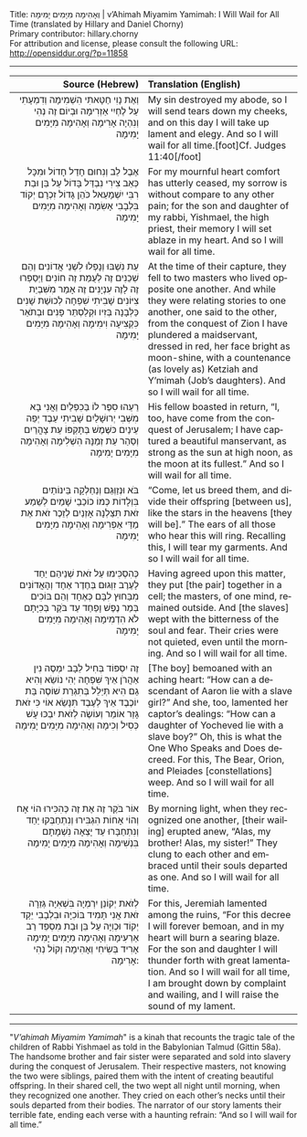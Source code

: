 <html>
<head></head>
<body>
Title: וְאָהִימָה מִיָּמִים יָמִימָה | v’Ahimah Miyamim Yamimah: I Will Wail for All Time (translated by Hillary and Daniel Chorny)<br />
Primary contributor: hillary.chorny<br />
For attribution and license, please consult the following URL: <a href="http://opensiddur.org/?p=11858">http://opensiddur.org/?p=11858</a>
<p />
<hr />

<table  class="copyright" style="margin-left: auto;margin-right: auto;" class="draggable">
<thead><tr><th id="x" style="text-align: right;">Source (Hebrew)</th><th style="text-align: left;">Translation (English)</th></tr></thead>
<tbody>
<tr><td style="vertical-align: top;" width="46%">
<div class="liturgy" lang="he" style="text-align: right;">
וְאֶת נָוִי חַטָּאתִי הִשְׁמִימָה 
וְדִמְעָתִי עַל לֶחְיִי אַזְרִימָה 
וּבְיוֹם זֶה נְהִי וְנִהְיָה אָרִימָה 
וְאָהִימָה מִיָּמִים יָמִימָה 
</span></div>
</td>
 
<td style="vertical-align:top;" width="53%">
<div class="english" lang="en">
My sin destroyed my abode, 
so I will send tears down my cheeks, 
and on this day I will take up lament and elegy. 
And so I will wail for all time.[foot]Cf. Judges 11:40[/foot]
</div>
</td></tr>


<tr><td style="vertical-align: top;" width="46%">
<div class="liturgy" lang="he" style="text-align: right;">
אֶבֶל לֵב וְנִחוּם חָדַל חָדוֹל 
וּמִכָּל כְּאֵב צִירִי נִבְדַּל בָּדוֹל 
עַל בֵּן וּבַת רִבִּי יִשְׁמָעֵאל כֺּהֵן גָּדוֹל 
זִכְרָם יְקוֹד בִּלְבָבִי אָשִׂמָה 
וְאָהִימָה מִיָּמִים יָמִימָה 
</span></div>
</td>
 
<td style="vertical-align:top;" width="53%">
<div class="english" lang="en">
For my mournful heart comfort has utterly ceased, 
my sorrow is without compare to any other pain; 
for the son and daughter of my rabbi, Yishmael, the high priest, 
their memory I will set ablaze in my heart. 
And so I will wail for all time.
</div>
</td></tr>


<tr><td style="vertical-align: top;" width="46%">
<div class="liturgy" lang="he" style="text-align: right;">
עֵת נִשְׁבּוּ וְנָפְלוּ לִשְׁנֵי אֲדוֹנִים 
וְהֵם שְׁכֵנִים זֶה לְעֻמַּת זֶה חוֹנִים 
וַיְסַפְּרוּ זֶה לָזֶה עִנְיָנִים 
זֶה אָמַר מִשִּׁבְיַת צִיּוֹנִים 
שָׁבִיתִי שִׁפְחָה לְכוּשַׁת שָׁנִים 
כַּלְּבָנָה בְּזִיו וּקְלַסְתֵּר פָּנִים 
וּבְתֺאַר כִּקְצִיעָה וִימִימָה 
וְאָהִימָה מִיָּמִים יָמִימָה 
</span></div>
</td>
 
<td style="vertical-align:top;" width="53%">
<div class="english" lang="en">
At the time of their capture, 
they fell to two masters who lived opposite one another. 
And while they were relating stories to one another, 
one said to the other, from the conquest of Zion 
I have plundered a maidservant, dressed in red, 
her face bright as moon-shine, 
with a countenance (as lovely as) Ketziah and Y’mimah (Job’s daughters). 
And so I will wail for all time.
</div>
</td></tr>


<tr><td style="vertical-align: top;" width="46%">
<div class="liturgy" lang="he" style="text-align: right;">
רֵעֵהוּ סִפֶּר לוֹ בַּכִפְלַיִם 
וַאֲנִי בָא מִשְּׁבִי יְרוּשָׁלַיִם 
שָׁבִיתִי עַבֶד יְפֵה עֵינַיִם 
כּשֶּׁמֶשׁ בְּתָקְפּוֹ עֵת צָהֳרַיִם 
וְסַהַר עֵת זְמַנָּהּ הִשְׁלִימָה 
וְאָהִימָה מִיָּמִים יָמִימָה 
</span></div>
</td>
 
<td style="vertical-align:top;" width="53%">
<div class="english" lang="en">
His fellow boasted in return, 
“I, too, have come from the conquest of Jerusalem; 
I have captured a beautiful manservant, 
as strong as the sun at high noon, 
as the moon at its fullest.”
And so I will wail for all time.
</div>
</td></tr>


<tr><td style="vertical-align: top;" width="46%">
<div class="liturgy" lang="he" style="text-align: right;">
בֺּא וּנְזַוְּגֵם וְנַחַלְקָה בֵּינוֹתַיִם בִּוְלָדוֹת 
כְּמוֹ כוֹכַבֵי שָׁמַיִם 
לְשֵׁמַע זֺאת תִּצַּלְנָה אָזְנַיִם לְזֵכֶר 
זֺאת אֶת מַדַּי אַפְרִימָה 
וְאָהִימָה מִיָּמִים יָמִימָה 
</span></div>
</td>
 
<td style="vertical-align:top;" width="53%">
<div class="english" lang="en">
“Come, let us breed them, and divide their offspring [between us], 
like the stars in the heavens [they will be].” 
The ears of all those who hear this will ring. 
Recalling this, I will tear my garments.
And so I will wail for all time.
</div>
</td></tr>


<tr><td style="vertical-align: top;" width="46%">
<div class="liturgy" lang="he" style="text-align: right;">
כְּהִסְכִּימוּ עַל זֺאת שְׁנֵיהַם יַחַד 
לָעֶרֶב זִוְּגוּם בְּחֶדֶר אֶחָד 
וְהָאֲדוֹנִים מִבַּחוּץ לִבָּם כְּאֶחָד 
וְהֵם בּוֹכִים בְּמַר נֶפֶשׁ וָפַחַד 
עַד בֺּקֶר בְּכִיָּתָם לֹא הִדְמִימָה 
וְאָהִימָה מִיָּמִים יָמִימָה 
</span></div>
</td>
 
<td style="vertical-align:top;" width="53%">
<div class="english" lang="en">
Having agreed upon this matter, 
they put [the pair] together in a cell; 
the masters, of one mind, remained outside. 
And [the slaves] wept with the bitterness of the soul and fear. 
Their cries were not quieted, even until the morning. 
And so I will wail for all time.
</div>
</td></tr>


<tr><td style="vertical-align: top;" width="46%">
<div class="liturgy" lang="he" style="text-align: right;">
זֶה יִסְפּוֹד בְּחִיל לֵבָב יִמְסֶה 
נִין אַהֲרֺן אֵיךְ שִּׁפְחָה יְהִי נוֹשֵׂא 
וְהִיא גַם הִיא תְּיַלֵל בְּתִגְרַת שׁוֹסֶה 
בַּת יוֹכֶבֶד אֵיךְ לְעֶבֶד תִּנָּשֵׂא 
אוֹי כִּי זֺאת גָּזַר אוֹמֵר וְעוֹשֶׂה 
לְזֺאת יִבְכּוּ עָשׁ כְּסִיל וְכִימָה 
וְאָהִימָה מִיָּמִים יָמִימָה 
</span></div>
</td>
 
<td style="vertical-align:top;" width="53%">
<div class="english" lang="en">
[The boy] bemoaned with an aching heart: 
“How can a descendant of Aaron lie with a slave girl?”
 And she, too, lamented her captor’s dealings: 
“How can a daughter of Yocheved lie with a slave boy?”
Oh, this is what the One Who Speaks and Does decreed.
For this, The Bear, Orion, and Pleiades [constellations] weep.
And so I will wail for all time.
</div>
</td></tr>


<tr><td style="vertical-align: top;" width="46%">
<div class="liturgy" lang="he" style="text-align: right;">
אוֹר בֹּקֶר זֶה אֶת זֶה כְּהִכִּירוּ 
הוֹי אָח וְהוֹי אָחוֹת הִגְבִּירוּ 
וְנִתְחַבְּקוּ יַחַד וְנִתְחַבָּרוּ 
עַד יָצְאָה נִשְׁמָתָם בִּנְשִׁימָה 
וְאָהִימָה מִיָּמִים יָמִימָה 
</span></div>
</td>
 
<td style="vertical-align:top;" width="53%">
<div class="english" lang="en">
By morning light, when they recognized one another, 
[their wailing] erupted anew, “Alas, my brother! Alas, my sister!” 
They clung to each other 
and embraced until their souls departed as one.
And so I will wail for all time.
</div>
</td></tr>


<tr><td style="vertical-align: top;" width="46%">
<div class="liturgy" lang="he" style="text-align: right;">
לְזֺאת יְקוֹנֵן יִרְמְיָה בִּשְׁאִיָּה 
גְּזֵרָה זֺאת אֲנִי תָּמִיד בּוֹכִיָּה 
וּבִלְבָבִי יֵקַד יְקוֹד וּכְוִיָּה 
עַל בֵּן וּבַת מִסְפֵּד רַב אַרְעִימָה 
וְאָהִימָה מִיָּמִים יָמִימָה 
אָרִיד בְּשִׂיחִי וְאָהִימָה 
וְקוֹל נְהִי אָרִימָה: 
</span></div>
</td>
 
<td style="vertical-align:top;" width="53%">
<div class="english" lang="en">
For this, Jeremiah lamented among the ruins, 
“For this decree I will forever bemoan, 
and in my heart will burn a searing blaze. 
For the son and daughter I will thunder forth with great lamentation.
And so I will wail for all time, 
I am brought down by complaint and wailing, 
and I will raise the sound of my lament.
</div>
</td></tr>
</tbody></table>

<hr />

"<em>V’ahimah Miyamim Yamimah</em>" is a kinah that recounts the tragic tale of the children of Rabbi Yishmael as told in the Babylonian Talmud (Gittin 58a). The handsome brother and fair sister were separated and sold into slavery during the conquest of Jerusalem. Their respective masters, not knowing the two were siblings, paired them with the intent of creating beautiful offspring. In their shared cell, the two wept all night until morning, when they recognized one another. They cried on each other’s necks until their souls departed from their bodies. The narrator of our story laments their terrible fate, ending each verse with a haunting refrain: “And so I will wail for all time.”
</body>
</html>